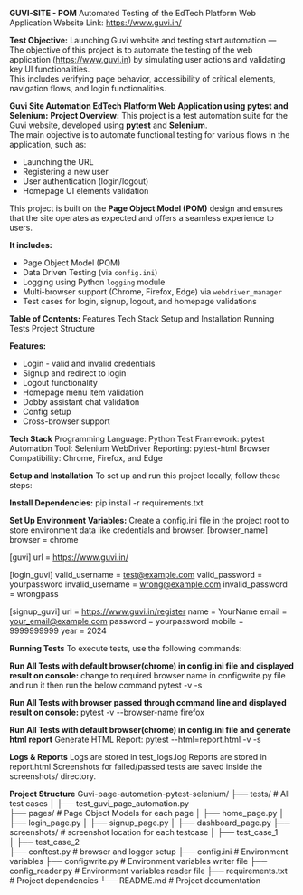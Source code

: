 **GUVI-SITE - POM**
Automated Testing of the EdTech Platform Web Application 
Website Link: https://www.guvi.in/

**Test Objective:**
Launching Guvi website and testing start automation —  
The objective of this project is to automate the testing of the web application (https://www.guvi.in) by simulating user actions and 
validating key UI functionalities.  
This includes verifying page behavior, accessibility of critical elements, navigation flows, and login functionalities.

**Guvi Site Automation EdTech Platform Web Application using pytest and Selenium:**
**Project Overview:**
This project is a test automation suite for the Guvi website, developed using **pytest** and **Selenium**.  
The main objective is to automate functional testing for various flows in the application, such as:

- Launching the URL
- Registering a new user
- User authentication (login/logout)
- Homepage UI elements validation

This project is built on the **Page Object Model (POM)** design and ensures that the site operates as expected and offers a seamless experience to users.

**It includes:**
- Page Object Model (POM)
- Data Driven Testing (via `config.ini`)
- Logging using Python `logging` module
- Multi-browser support (Chrome, Firefox, Edge) via `webdriver_manager`
- Test cases for login, signup, logout, and homepage validations

**Table of Contents:**
Features
Tech Stack
Setup and Installation
Running Tests
Project Structure

**Features:**
* Login - valid and invalid credentials
* Signup and redirect to login
* Logout functionality
* Homepage menu item validation
* Dobby assistant chat validation
* Config setup
* Cross-browser support

**Tech Stack**
Programming Language: Python
Test Framework: pytest
Automation Tool: Selenium WebDriver
Reporting: pytest-html
Browser Compatibility: Chrome, Firefox, and Edge

**Setup and Installation**
To set up and run this project locally, follow these steps:

**Install Dependencies:**
pip install -r requirements.txt

**Set Up Environment Variables:**
Create a config.ini file in the project root to store environment data like credentials and browser.
[browser_name]
browser = chrome

[guvi]
url = https://www.guvi.in/

[login_guvi]
valid_username = test@example.com
valid_password = yourpassword
invalid_username = wrong@example.com
invalid_password = wrongpass

[signup_guvi]
url = https://www.guvi.in/register
name = YourName
email = your_email@example.com
password = yourpassword
mobile = 9999999999
year = 2024

**Running Tests**
To execute tests, use the following commands:

**Run All Tests with default browser(chrome) in config.ini file and displayed result on console:**
change to required browser name in configwrite.py file and run it then run the below command
 pytest -v -s 

**Run All Tests with browser passed through command line and displayed result on console:**
 pytest -v --browser-name firefox

**Run All Tests with default browser(chrome) in config.ini file and generate html report**
Generate HTML Report:
pytest --html=report.html -v -s

**Logs & Reports**
Logs are stored in test_logs.log
Reports are stored in report.html
Screenshots for failed/passed tests are saved inside the screenshots/ directory.

**Project Structure**
Guvi-page-automation-pytest-selenium/
├── tests/                                    # All test cases
│   ├── test_guvi_page_automation.py          
├── pages/                                    # Page Object Models for each page
│   ├── home_page.py
│   ├── login_page.py
│   ├── signup_page.py
│   ├── dashboard_page.py
├── screenshots/                              # screenshot location for each testcase
│   ├── test_case_1                        
│   ├── test_case_2             
├── conftest.py                               # browser and logger setup
├── config.ini                                # Environment variables
├── configwrite.py                            # Environment variables writer file
├── config_reader.py                          # Environment variables reader file
├── requirements.txt                          # Project dependencies
└── README.md                                 # Project documentation